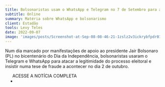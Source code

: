 ```yaml
---
title: Bolsonaristas usam o WhatsApp e Telegram no 7 de Setembro para atacar urna eletrônica
subtitle: Online
summary: Matéria sobre WhatsApp e bolsonarismo
client: Estadão
tools: Levy Teles
date: 2022-09-07
image: 'images/posts/Screenshot-at-Sep-08-08-46-21-1zslz2v3ickrybfpdr01840fypom3wnfr5ymc4smi89w.png'
---
```


Num dia marcado por manifestações de apoio ao presidente Jair Bolsonaro (PL) no bicentenário do Dia da Independência, bolsonaristas usaram o Telegram e WhatsApp para atacar a legitimidade do processo eleitoral e insistir numa tese de fraude a acontecer no dia 2 de outubro.

<div class="post__share"><ul class="share__list list-reset">ACESSE A NOTÍCIA COMPLETA<li class="share__item" style="margin-left: 10px"><a class="share__link share__facebook" style="background: #fa5657" href="https://www.estadao.com.br/politica/timeline-eleicoes-2022/whatsapp-telegram-7-setembro/" 
onclick=window.open(this.href, 'pop-up', 'left=20,top=20,width=500,height=500,toolbar=1,resizable=0'); return false;" title="Link" rel="nofollow"><i class="fa-solid fa-link"></i></a></li></ul></div>
<!-- <div class="gallery-box"><div class="gallery"><img src="/clipping/images/example-1.jpg" loading="lazy" alt="Project"><img src="/clipping/images/example-2.jpg" loading="lazy" alt="Project"></div><em>Gallery / <a href="https://www.freepik.com/" target="_blank">Freepic</a></em></div> -->